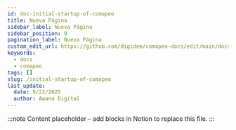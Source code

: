 ```yaml
---
id: doc-initial-startup-of-comapeo
title: Nueva Página
sidebar_label: Nueva Página
sidebar_position: 9
pagination_label: Nueva Página
custom_edit_url: https://github.com/digidem/comapeo-docs/edit/main/docs/getting-started-essentials/initial-startup-of-comapeo.md
keywords:
  - docs
  - comapeo
tags: []
slug: /initial-startup-of-comapeo
last_update:
  date: 9/22/2025
  author: Awana Digital
---
```


<!-- Placeholder content generated automatically because the Notion page is missing a Website Block. -->

:::note
Content placeholder – add blocks in Notion to replace this file.
:::
